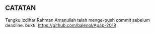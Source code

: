 ## CATATAN

Tengku Izdihar Rahman Amanullah telah menge-push commit sebelum deadline.
bukti: https://github.com/balenol/Apap-2018